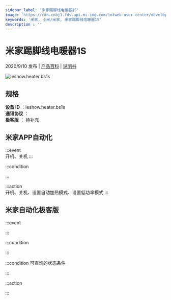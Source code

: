 ```yaml
---
sidebar_label: '米家踢脚线电暖器1S'
image: 'https://cdn.cnbj1.fds.api.mi-img.com/iotweb-user-center/developer_1679047724650rwKvneoT.png?GalaxyAccessKeyId=AKVGLQWBOVIRQ3XLEW&Expires=9223372036854775807&Signature=iQrz3RKzAyTOART8CEt1Aa6AQbU='
keywords: '米家, 小米/米家, 米家踢脚线电暖器1S'
description : ''
---
```

# 米家踢脚线电暖器1S

2020/9/10 发布 | [产品百科](https://home.mi.com/webapp/content/baike/product/index.html?model=leshow.heater.bs1s/) | [说明书](https://home.mi.com/views/introduction.html?model=leshow.heater.bs1s&region=cn)

![leshow.heater.bs1s](https://cdn.cnbj1.fds.api.mi-img.com/iotweb-user-center/developer_1679047724650rwKvneoT.png?GalaxyAccessKeyId=AKVGLQWBOVIRQ3XLEW&Expires=9223372036854775807&Signature=iQrz3RKzAyTOART8CEt1Aa6AQbU=)

## 规格  
> 
**设备 ID** ：leshow.heater.bs1s  
**通讯协议** ：  
**极客版**  ： 待补充 


## 米家APP自动化  

:::event  
开机、关机
:::

:::condition  

:::

:::action   
开机、关机、设置自动加热模式、设置低功率模式
:::

## 米家自动化极客版  

:::event  

:::

:::condition  

:::

:::condition 可查询的状态条件  

:::

:::action  

:::

        
